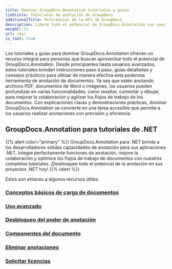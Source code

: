 ```yaml
---
title: Dominar GroupDocs.Annotation tutoriales y guías
linktitle: Tutoriales de anotación de GroupDocs
additionalTitle: Referencias de la API de GroupDocs
description: Libere todo el potencial de GroupDocs.Annotation con nuestros tutoriales. Mejore la colaboración y optimice los flujos de trabajo con guías y consejos completos.
weight: 11
url: /es/
is_root: true
---
```


Los tutoriales y guías para dominar GroupDocs.Annotation ofrecen un recurso integral para personas que buscan aprovechar todo el potencial de GroupDocs.Annotation. Desde principiantes hasta usuarios avanzados, estos tutoriales brindan instrucciones paso a paso, guías detalladas y consejos prácticos para utilizar de manera efectiva esta poderosa herramienta de anotación de documentos. Ya sea que estén anotando archivos PDF, documentos de Word o imágenes, los usuarios pueden profundizar en varias funcionalidades, como resaltar, comentar y dibujar, para mejorar la colaboración y agilizar los flujos de trabajo de los documentos. Con explicaciones claras y demostraciones prácticas, dominar GroupDocs.Annotation se convierte en una tarea accesible que permite a los usuarios realizar anotaciones con precisión y eficiencia.

## GroupDocs.Annotation para tutoriales de .NET
{{% alert color="primary" %}}
GroupDocs.Annotation para .NET brinda a los desarrolladores sólidas capacidades de anotación para sus aplicaciones .NET. Integre perfectamente funciones de anotación, mejore la colaboración y optimice los flujos de trabajo de documentos con nuestros completos tutoriales. ¡Desbloquee todo el potencial de la anotación en sus proyectos .NET hoy!
{{% /alert %}}

Estos son enlaces a algunos recursos útiles:
 
### [Conceptos básicos de carga de documentos](./net/document-loading-essentials/)
### [Uso avanzado](./net/advanced-usage/)
### [Desbloqueo del poder de anotación](./net/unlocking-annotation-power/)
### [Componentes del documento](./net/document-components/)
### [Eliminar anotaciones](./net/removing-annotations/)
### [Solicitar licencias](./net/applying-licenses/)


